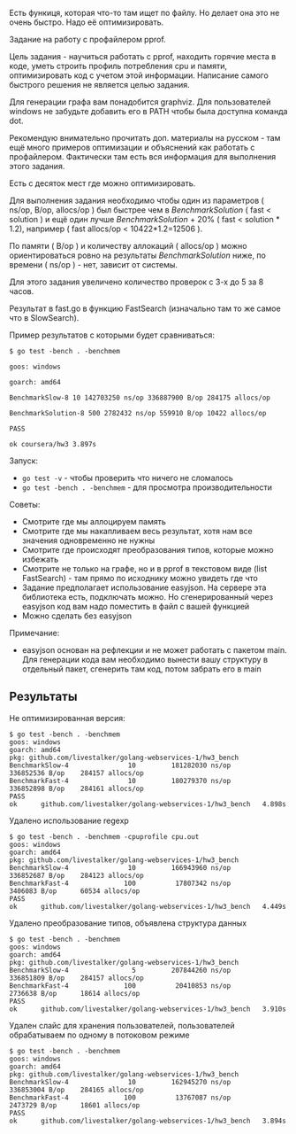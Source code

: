 Есть функиця, которая что-то там ищет по файлу. Но делает она это не очень быстро. Надо её оптимизировать.

Задание на работу с профайлером pprof.

Цель задания - научиться работать с pprof, находить горячие места в коде, уметь строить профиль потребления cpu и памяти, оптимизировать код с учетом этой информации. Написание самого быстрого решения не является целью задания.

Для генерации графа вам понадобится graphviz. Для пользователей windows не забудьте добавить его в PATH чтобы была доступна команда dot.

Рекомендую внимательно прочитать доп. материалы на русском - там ещё много примеров оптимизации и объяснений как работать с профайлером. Фактически там есть вся информация для выполнения этого задания.

Есть с десяток мест где можно оптимизировать.

Для выполнения задания необходимо чтобы один из параметров ( ns/op, B/op, allocs/op ) был быстрее чем в *BenchmarkSolution* ( fast < solution ) и ещё один лучше *BenchmarkSolution* + 20% ( fast < solution * 1.2), например ( fast allocs/op < 10422*1.2=12506 ).

По памяти ( B/op ) и количеству аллокаций ( allocs/op ) можно ориентироваться ровно на результаты *BenchmarkSolution* ниже, по времени ( ns/op ) - нет, зависит от системы.

Для этого задания увеличено количество проверок с 3-х до 5 за 8 часов.

Результат в fast.go в функцию FastSearch (изначально там то же самое что в SlowSearch).

Пример результатов с которыми будет сравниваться:
```
$ go test -bench . -benchmem

goos: windows

goarch: amd64

BenchmarkSlow-8 10 142703250 ns/op 336887900 B/op 284175 allocs/op

BenchmarkSolution-8 500 2782432 ns/op 559910 B/op 10422 allocs/op

PASS

ok coursera/hw3 3.897s
```

Запуск:
* `go test -v` - чтобы проверить что ничего не сломалось
* `go test -bench . -benchmem` - для просмотра производительности

Советы:
* Смотрите где мы аллоцируем память
* Смотрите где мы накапливаем весь результат, хотя нам все значения одновременно не нужны
* Смотрите где происходят преобразования типов, которые можно избежать
* Смотрите не только на графе, но и в pprof в текстовом виде (list FastSearch) - там прямо по исходнику можно увидеть где что
* Задание предполагает использование easyjson. На сервере эта библиотека есть, подключать можно. Но сгенерированный через easyjson код вам надо поместить в файл с вашей функцией
* Можно сделать без easyjson

Примечание:
* easyjson основан на рефлекции и не может работать с пакетом main. Для генерации кода вам необходимо вынести вашу структуру в отдельный пакет, сгенерить там код, потом забрать его в main


## Результаты

Не оптимизированная версия:

```
$ go test -bench . -benchmem
goos: windows
goarch: amd64
pkg: github.com/livestalker/golang-webservices-1/hw3_bench
BenchmarkSlow-4               10         181282030 ns/op        336852536 B/op    284157 allocs/op
BenchmarkFast-4               10         180279370 ns/op        336852898 B/op    284161 allocs/op
PASS
ok      github.com/livestalker/golang-webservices-1/hw3_bench   4.898s
```

Удалено использование regexp

```
$ go test -bench . -benchmem -cpuprofile cpu.out
goos: windows
goarch: amd64
pkg: github.com/livestalker/golang-webservices-1/hw3_bench
BenchmarkSlow-4               10         166943960 ns/op        336852687 B/op    284123 allocs/op
BenchmarkFast-4              100          17807342 ns/op         3406083 B/op      60534 allocs/op
PASS
ok      github.com/livestalker/golang-webservices-1/hw3_bench   4.449s
```

Удалено преобразование типов, объявлена структура данных

```
$ go test -bench . -benchmem
goos: windows
goarch: amd64
pkg: github.com/livestalker/golang-webservices-1/hw3_bench
BenchmarkSlow-4                5         207844260 ns/op        336851809 B/op    284157 allocs/op
BenchmarkFast-4              100          20410853 ns/op         2736638 B/op      18614 allocs/op
PASS
ok      github.com/livestalker/golang-webservices-1/hw3_bench   3.910s
```

Удален слайс для хранения пользователей, пользователей обрабатываем по одному в потоковом режиме

```
$ go test -bench . -benchmem
goos: windows
goarch: amd64
pkg: github.com/livestalker/golang-webservices-1/hw3_bench
BenchmarkSlow-4               10         162945270 ns/op        336853004 B/op    284165 allocs/op
BenchmarkFast-4              100          13767087 ns/op         2473729 B/op      18601 allocs/op
PASS
ok      github.com/livestalker/golang-webservices-1/hw3_bench   3.894s
```
